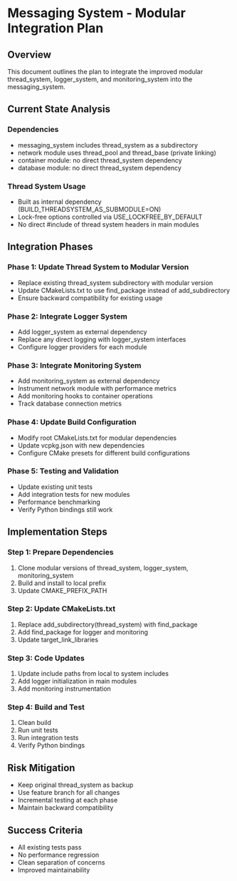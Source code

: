# Messaging System - Modular Integration Plan

## Overview
This document outlines the plan to integrate the improved modular thread_system, logger_system, and monitoring_system into the messaging_system.

## Current State Analysis

### Dependencies
- messaging_system includes thread_system as a subdirectory
- network module uses thread_pool and thread_base (private linking)
- container module: no direct thread_system dependency
- database module: no direct thread_system dependency

### Thread System Usage
- Built as internal dependency (BUILD_THREADSYSTEM_AS_SUBMODULE=ON)
- Lock-free options controlled via USE_LOCKFREE_BY_DEFAULT
- No direct #include of thread system headers in main modules

## Integration Phases

### Phase 1: Update Thread System to Modular Version
- Replace existing thread_system subdirectory with modular version
- Update CMakeLists.txt to use find_package instead of add_subdirectory
- Ensure backward compatibility for existing usage

### Phase 2: Integrate Logger System
- Add logger_system as external dependency
- Replace any direct logging with logger_system interfaces
- Configure logger providers for each module

### Phase 3: Integrate Monitoring System
- Add monitoring_system as external dependency
- Instrument network module with performance metrics
- Add monitoring hooks to container operations
- Track database connection metrics

### Phase 4: Update Build Configuration
- Modify root CMakeLists.txt for modular dependencies
- Update vcpkg.json with new dependencies
- Configure CMake presets for different build configurations

### Phase 5: Testing and Validation
- Update existing unit tests
- Add integration tests for new modules
- Performance benchmarking
- Verify Python bindings still work

## Implementation Steps

### Step 1: Prepare Dependencies
1. Clone modular versions of thread_system, logger_system, monitoring_system
2. Build and install to local prefix
3. Update CMAKE_PREFIX_PATH

### Step 2: Update CMakeLists.txt
1. Replace add_subdirectory(thread_system) with find_package
2. Add find_package for logger and monitoring
3. Update target_link_libraries

### Step 3: Code Updates
1. Update include paths from local to system includes
2. Add logger initialization in main modules
3. Add monitoring instrumentation

### Step 4: Build and Test
1. Clean build
2. Run unit tests
3. Run integration tests
4. Verify Python bindings

## Risk Mitigation
- Keep original thread_system as backup
- Use feature branch for all changes
- Incremental testing at each phase
- Maintain backward compatibility

## Success Criteria
- All existing tests pass
- No performance regression
- Clean separation of concerns
- Improved maintainability